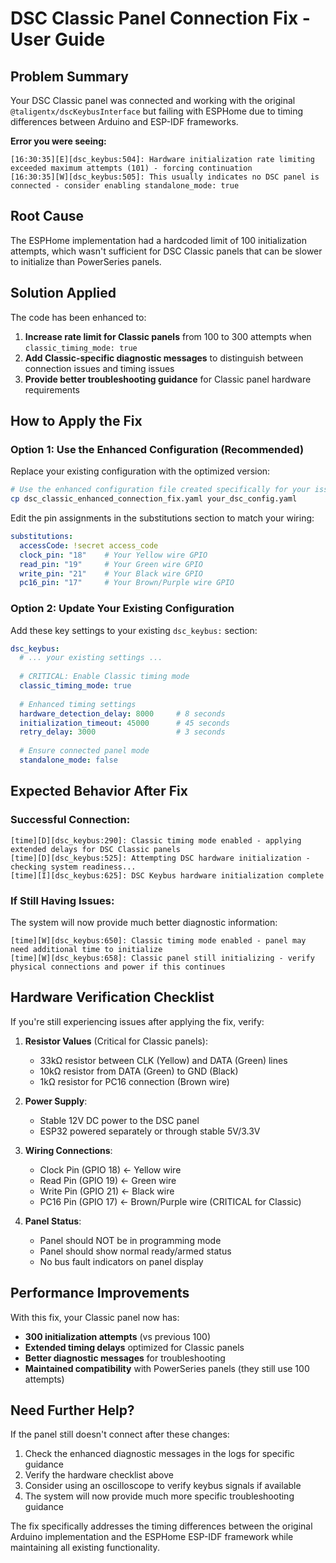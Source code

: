 # DSC Classic Panel Connection Fix - User Guide

## Problem Summary
Your DSC Classic panel was connected and working with the original `@taligentx/dscKeybusInterface` but failing with ESPHome due to timing differences between Arduino and ESP-IDF frameworks.

**Error you were seeing:**
```
[16:30:35][E][dsc_keybus:504]: Hardware initialization rate limiting exceeded maximum attempts (101) - forcing continuation
[16:30:35][W][dsc_keybus:505]: This usually indicates no DSC panel is connected - consider enabling standalone_mode: true
```

## Root Cause
The ESPHome implementation had a hardcoded limit of 100 initialization attempts, which wasn't sufficient for DSC Classic panels that can be slower to initialize than PowerSeries panels.

## Solution Applied
The code has been enhanced to:

1. **Increase rate limit for Classic panels** from 100 to 300 attempts when `classic_timing_mode: true`
2. **Add Classic-specific diagnostic messages** to distinguish between connection issues and timing issues
3. **Provide better troubleshooting guidance** for Classic panel hardware requirements

## How to Apply the Fix

### Option 1: Use the Enhanced Configuration (Recommended)
Replace your existing configuration with the optimized version:

```bash
# Use the enhanced configuration file created specifically for your issue
cp dsc_classic_enhanced_connection_fix.yaml your_dsc_config.yaml
```

Edit the pin assignments in the substitutions section to match your wiring:
```yaml
substitutions:
  accessCode: !secret access_code
  clock_pin: "18"    # Your Yellow wire GPIO
  read_pin: "19"     # Your Green wire GPIO  
  write_pin: "21"    # Your Black wire GPIO
  pc16_pin: "17"     # Your Brown/Purple wire GPIO
```

### Option 2: Update Your Existing Configuration
Add these key settings to your existing `dsc_keybus:` section:

```yaml
dsc_keybus:
  # ... your existing settings ...
  
  # CRITICAL: Enable Classic timing mode
  classic_timing_mode: true
  
  # Enhanced timing settings
  hardware_detection_delay: 8000     # 8 seconds
  initialization_timeout: 45000      # 45 seconds  
  retry_delay: 3000                  # 3 seconds
  
  # Ensure connected panel mode
  standalone_mode: false
```

## Expected Behavior After Fix

### Successful Connection:
```
[time][D][dsc_keybus:290]: Classic timing mode enabled - applying extended delays for DSC Classic panels
[time][D][dsc_keybus:525]: Attempting DSC hardware initialization - checking system readiness...
[time][I][dsc_keybus:625]: DSC Keybus hardware initialization complete
```

### If Still Having Issues:
The system will now provide much better diagnostic information:
```
[time][W][dsc_keybus:650]: Classic timing mode enabled - panel may need additional time to initialize
[time][W][dsc_keybus:658]: Classic panel still initializing - verify physical connections and power if this continues
```

## Hardware Verification Checklist

If you're still experiencing issues after applying the fix, verify:

1. **Resistor Values** (Critical for Classic panels):
   - 33kΩ resistor between CLK (Yellow) and DATA (Green) lines
   - 10kΩ resistor from DATA (Green) to GND (Black)  
   - 1kΩ resistor for PC16 connection (Brown wire)

2. **Power Supply**:
   - Stable 12V DC power to the DSC panel
   - ESP32 powered separately or through stable 5V/3.3V

3. **Wiring Connections**:
   - Clock Pin (GPIO 18) ← Yellow wire
   - Read Pin (GPIO 19) ← Green wire
   - Write Pin (GPIO 21) ← Black wire
   - PC16 Pin (GPIO 17) ← Brown/Purple wire (CRITICAL for Classic)

4. **Panel Status**:
   - Panel should NOT be in programming mode
   - Panel should show normal ready/armed status
   - No bus fault indicators on panel display

## Performance Improvements

With this fix, your Classic panel now has:
- **300 initialization attempts** (vs previous 100)
- **Extended timing delays** optimized for Classic panels
- **Better diagnostic messages** for troubleshooting
- **Maintained compatibility** with PowerSeries panels (they still use 100 attempts)

## Need Further Help?

If the panel still doesn't connect after these changes:
1. Check the enhanced diagnostic messages in the logs for specific guidance
2. Verify the hardware checklist above
3. Consider using an oscilloscope to verify keybus signals if available
4. The system will now provide much more specific troubleshooting guidance

The fix specifically addresses the timing differences between the original Arduino implementation and the ESPHome ESP-IDF framework while maintaining all existing functionality.